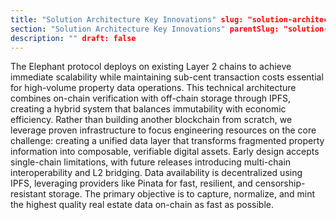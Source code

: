 ```yaml
---
title: "Solution Architecture Key Innovations" slug: "solution-architecture-key-innovations" publishDate: "2025-07-08" chapter: "Solution Architecture Key Innovations"
section: "Solution Architecture Key Innovations" parentSlug: "solution-architecture-key-innovations" order: 0 toc: true
description: "" draft: false
---
```

The Elephant protocol deploys on existing Layer 2 chains to achieve immediate scalability while maintaining sub-cent transaction costs essential for high-volume property data operations. This technical architecture combines on-chain verification with off-chain storage through IPFS, creating a hybrid system that balances immutability with economic efficiency. Rather than building another blockchain from scratch, we leverage proven infrastructure to focus engineering resources on the core challenge: creating a unified data layer that transforms fragmented property information into composable, verifiable digital assets.
Early design accepts single-chain limitations, with future releases introducing multi-chain interoperability and L2 bridging. Data availability is decentralized using IPFS, leveraging providers like Pinata for fast, resilient, and censorship-resistant storage. The primary objective is to capture, normalize, and mint the highest quality real estate data on-chain as fast as possible.